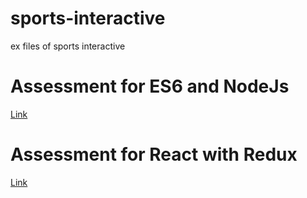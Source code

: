 # sports-interactive
ex files of sports interactive


# Assessment for ES6 and NodeJs
<a href="https://forms.office.com/r/VQXpnnwEqz"> Link </a>


# Assessment for React with Redux
<a href="https://forms.office.com/r/UCBQXKbUPd"> Link </a>

